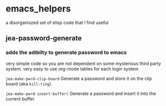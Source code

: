 # emacs_helpers
a disorganiszed set of elisp code that I find useful

## jea-password-generate

### adds the adibilty to generate password to emacs
very simple code so you are not dependent on some mysterious third
party system. very easy to use org-mode tables for each login system

`jea-make-pwrd-clip-board`
Generate a password and store it on the clip board (aka `kill-ring`).

`jea-make-pwrd-insert-buffer(`
Generate a password and insert it into the current buffer.
